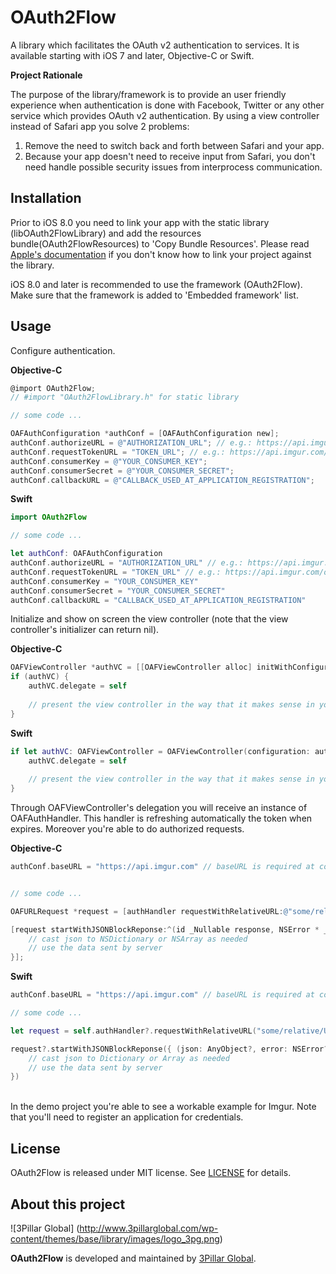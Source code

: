# OAuth2Flow

A library which facilitates the OAuth v2 authentication to services. It is available starting with iOS 7 and later, Objective-C or Swift.

**Project Rationale**

The purpose of the library/framework is to provide an user friendly experience when authentication is done with Facebook, Twitter or any other service which provides OAuth v2 authentication. By using a view controller instead of Safari app you solve 2 problems:

1. Remove the need to switch back and forth between Safari and your app.
2. Because your app doesn't need to receive input from Safari, you don't need handle possible security issues from interprocess communication.

## Installation

Prior to iOS 8.0 you need to link your app with the static library (libOAuth2FlowLibrary) and add the resources bundle(OAuth2FlowResources) to 'Copy Bundle Resources'.
Please read [Apple's documentation](https://developer.apple.com/library/ios/technotes/iOSStaticLibraries/Articles/configuration.html) if you don't know how to link your project against the library.

iOS 8.0 and later is recommended to use the framework (OAuth2Flow). Make sure that the framework is added to 'Embedded framework' list.

## Usage

Configure authentication.

**Objective-C**

```objective-c
@import OAuth2Flow; 
// #import "OAuth2FlowLibrary.h" for static library

// some code ...

OAFAuthConfiguration *authConf = [OAFAuthConfiguration new];
authConf.authorizeURL = @"AUTHORIZATION_URL"; // e.g.: https://api.imgur.com/oauth2/authorize
authConf.requestTokenURL = "TOKEN_URL"; // e.g.: https://api.imgur.com/oauth2/token
authConf.consumerKey = @"YOUR_CONSUMER_KEY";
authConf.consumerSecret = @"YOUR_CONSUMER_SECRET";
authConf.callbackURL = @"CALLBACK_USED_AT_APPLICATION_REGISTRATION";
```

**Swift**

```swift
import OAuth2Flow 

// some code ...

let authConf: OAFAuthConfiguration
authConf.authorizeURL = "AUTHORIZATION_URL" // e.g.: https://api.imgur.com/oauth2/authorize
authConf.requestTokenURL = "TOKEN_URL" // e.g.: https://api.imgur.com/oauth2/token
authConf.consumerKey = "YOUR_CONSUMER_KEY"
authConf.consumerSecret = "YOUR_CONSUMER_SECRET"
authConf.callbackURL = "CALLBACK_USED_AT_APPLICATION_REGISTRATION"
```

Initialize and show on screen the view controller (note that the view controller's initializer can return nil).

**Objective-C**

```objective-c
OAFViewController *authVC = [[OAFViewController alloc] initWithConfiguration: authConf];
if (authVC) {
	authVC.delegate = self
	
	// present the view controller in the way that it makes sense in your application
}
```

**Swift**

```swift
if let authVC: OAFViewController = OAFViewController(configuration: authConf) {
	authVC.delegate = self
	
	// present the view controller in the way that it makes sense in your application
}
```

Through OAFViewController's delegation you will receive an instance of OAFAuthHandler. This handler is refreshing automatically the token when expires. Moreover you're able to do authorized requests.

**Objective-C**

```objective-c
authConf.baseURL = "https://api.imgur.com" // baseURL is required at configuration


// some code ...

OAFURLRequest *request = [authHandler requestWithRelativeURL:@"some/relative/URL"]; // e.g. viral photos from imgur: @"3/gallery/hot/viral/0.json"

[request startWithJSONBlockReponse:^(id _Nullable response, NSError * _Nullable error) {
	// cast json to NSDictionary or NSArray as needed
	// use the data sent by server
}];
```

**Swift**

```swift
authConf.baseURL = "https://api.imgur.com" // baseURL is required at configuration

// some code ...

let request = self.authHandler?.requestWithRelativeURL("some/relative/URL") // e.g. viral photos from imgur: "3/gallery/hot/viral/0.json" 

request?.startWithJSONBlockReponse({ (json: AnyObject?, error: NSError?) -> Void in
	// cast json to Dictionary or Array as needed
	// use the data sent by server
})
```

<br/>
In the demo project you're able to see a workable example for Imgur. Note that you'll need to register an application for credentials.
<br/>

## License

OAuth2Flow is released under MIT license. See [LICENSE](LICENSE) for details.  

## About this project

![3Pillar Global] (http://www.3pillarglobal.com/wp-content/themes/base/library/images/logo_3pg.png)

**OAuth2Flow** is developed and maintained by [3Pillar Global](http://www.3pillarglobal.com/).

